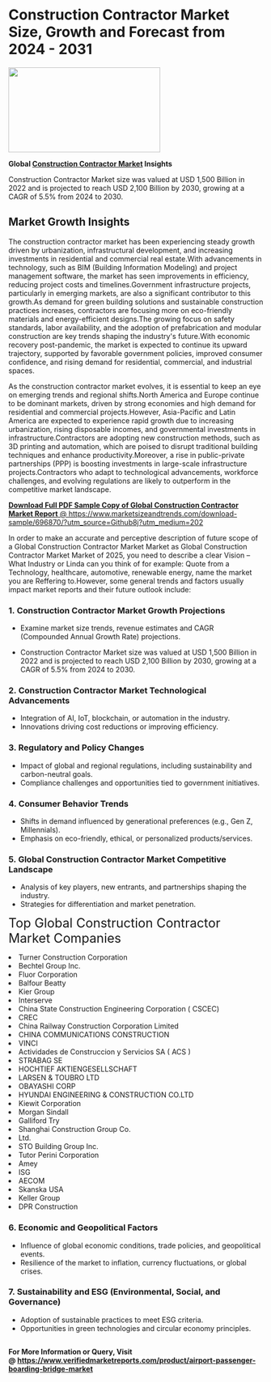 <H1>Construction Contractor Market Size, Growth and Forecast from 2024 - 2031</H1><img class="aligncenter size-medium wp-image-584254" src="https://thirdeyenews.in/wp-content/uploads/2024/09/Global-Market-Research-300x168.jpeg" alt="" width="300" height="168" /><p><strong>Global&nbsp;<a href="https://www.marketsizeandtrends.com/download-sample/696870/?utm_source=Github8j?utm_medium=202">Construction Contractor Market</a> Insights</strong></p><p>Construction Contractor Market size was valued at USD 1,500 Billion in 2022 and is projected to reach USD 2,100 Billion by 2030, growing at a CAGR of 5.5% from 2024 to 2030.</p><p><h2>Market Growth Insights</h2> <p>The construction contractor market has been experiencing steady growth driven by urbanization, infrastructural development, and increasing investments in residential and commercial real estate.With advancements in technology, such as BIM (Building Information Modeling) and project management software, the market has seen improvements in efficiency, reducing project costs and timelines.Government infrastructure projects, particularly in emerging markets, are also a significant contributor to this growth.As demand for green building solutions and sustainable construction practices increases, contractors are focusing more on eco-friendly materials and energy-efficient designs.The growing focus on safety standards, labor availability, and the adoption of prefabrication and modular construction are key trends shaping the industry's future.With economic recovery post-pandemic, the market is expected to continue its upward trajectory, supported by favorable government policies, improved consumer confidence, and rising demand for residential, commercial, and industrial spaces.</p> <p><a href="#"></a></p> <p>As the construction contractor market evolves, it is essential to keep an eye on emerging trends and regional shifts.North America and Europe continue to be dominant markets, driven by strong economies and high demand for residential and commercial projects.However, Asia-Pacific and Latin America are expected to experience rapid growth due to increasing urbanization, rising disposable incomes, and governmental investments in infrastructure.Contractors are adopting new construction methods, such as 3D printing and automation, which are poised to disrupt traditional building techniques and enhance productivity.Moreover, a rise in public-private partnerships (PPP) is boosting investments in large-scale infrastructure projects.Contractors who adapt to technological advancements, workforce challenges, and evolving regulations are likely to outperform in the competitive market landscape.</p> <p><a href="#"></p><p><span class=""><strong>Download Full PDF Sample Copy of Global Construction Contractor Market Report</strong> @ <a href="https://www.marketsizeandtrends.com/download-sample/696870/?utm_source=Github8j?utm_medium=202" target="_blank">https://www.marketsizeandtrends.com/download-sample/696870/?utm_source=Github8j?utm_medium=202</a></span></p><p>In order to make an accurate and perceptive description of future scope of a Global&nbsp;Construction Contractor Market Market as Global&nbsp;Construction Contractor Market Market of 2025, you need to describe a clear Vision &ndash; What Industry or Linda can you think of for example: Quote from a Technology, healthcare, automotive, renewable energy, name the market you are Reffering to.However, some general trends and factors usually impact market reports and their future outlook include:</p><h3>1.&nbsp;<strong>Construction Contractor Market Growth Projections</strong></h3><ul><li>Examine market size trends, revenue estimates and CAGR (Compounded Annual Growth Rate) projections.</li><li><p>Construction Contractor Market size was valued at USD 1,500 Billion in 2022 and is projected to reach USD 2,100 Billion by 2030, growing at a CAGR of 5.5% from 2024 to 2030.</p></li></ul><h3>2.&nbsp;<strong>Construction Contractor Market Technological Advancements</strong></h3><ul><li>Integration of AI, IoT, blockchain, or automation in the industry.</li><li>Innovations driving cost reductions or improving efficiency.</li></ul><h3>3.&nbsp;<strong>Regulatory and Policy Changes</strong></h3><ul><li>Impact of global and regional regulations, including sustainability and carbon-neutral goals.</li><li>Compliance challenges and opportunities tied to government initiatives.</li></ul><h3>4.&nbsp;<strong>Consumer Behavior Trends</strong></h3><ul><li>Shifts in demand influenced by generational preferences (e.g., Gen Z, Millennials).</li><li>Emphasis on eco-friendly, ethical, or personalized products/services.</li></ul><h3>5.&nbsp;<strong>Global Construction Contractor Market Competitive Landscape</strong></h3><ul><li>Analysis of key players, new entrants, and partnerships shaping the industry.</li><li>Strategies for differentiation and market penetration.</li></ul><p data-pm-slice="1 1 []"><span style="color: inherit; font-family: inherit; font-size: 25px;">Top Global Construction Contractor Market Companies</span></p><div class="" data-test-id=""><p><li>Turner Construction Corporation</li><li> Bechtel Group Inc.</li><li> Fluor Corporation</li><li> Balfour Beatty</li><li> Kier Group</li><li> Interserve</li><li> China State Construction Engineering Corporation ( CSCEC)</li><li> CREC</li><li> China Railway Construction Corporation Limited</li><li> CHINA COMMUNICATIONS CONSTRUCTION</li><li> VINCI</li><li> Actividades de Construccion y Servicios SA ( ACS )</li><li> STRABAG SE</li><li> HOCHTIEF AKTIENGESELLSCHAFT</li><li> LARSEN & TOUBRO LTD</li><li> OBAYASHI CORP</li><li> HYUNDAI ENGINEERING & CONSTRUCTION CO.LTD</li><li> Kiewit Corporation</li><li> Morgan Sindall</li><li> Galliford Try</li><li> Shanghai Construction Group Co.</li><li> Ltd.</li><li> STO Building Group Inc.</li><li> Tutor Perini Corporation</li><li> Amey</li><li> ISG</li><li> AECOM</li><li> Skanska USA</li><li> Keller Group</li><li> DPR Construction</li></p></div><h3>6.&nbsp;<strong>Economic and Geopolitical Factors</strong></h3><ul><li>Influence of global economic conditions, trade policies, and geopolitical events.</li><li>Resilience of the market to inflation, currency fluctuations, or global crises.</li></ul><h3>7.&nbsp;<strong>Sustainability and ESG (Environmental, Social, and Governance)</strong></h3><ul><li>Adoption of sustainable practices to meet ESG criteria.</li><li>Opportunities in green technologies and circular economy principles.</li></ul><h2><strong style="font-size: 14px;">For More Information or Query, Visit @&nbsp;</strong><a style="background-color: #ffffff; font-size: 14px;" href="https://www.marketsizeandtrends.com/report/construction-contractor-market/" target="_blank">https://www.verifiedmarketreports.com/product/airport-passenger-boarding-bridge-market</a></h2>